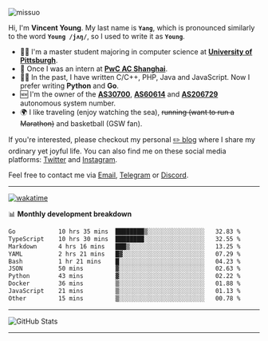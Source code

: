 <p align="left"> <img src="https://komarev.com/ghpvc/?username=missuo&label=Profile%20views&color=0e75b6&style=flat" alt="missuo" /> </p>


Hi, I'm **Vincent Young**. My last name is **`Yang`**, which is pronounced similarly to the word **`Young /jʌŋ/`**, so I used to write it as **`Young`**. 

-  👨‍🎓 I'm a master student majoring in computer science at [**University of Pittsburgh**](https://www.pitt.edu).
-  💼 Once I was an intern at **[PwC AC Shanghai](https://www.linkedin.com/company/pwc-ac-shanghai/)**.
-  👨‍💻 In the past, I have written C/C++, PHP, Java and JavaScript. Now I prefer writing **Python** and **Go**.
-  🆕 I'm the owner of the **[AS30700](https://bgp.tools/as/30700)**, **[AS60614](https://bgp.tools/as/60614)** and **[AS206729](https://bgp.tools/as/206729)** autonomous system number.
-  🌍 I like traveling (enjoy watching the sea), ~~running (want to run a Marathon)~~ and basketball (GSW fan).

If you're interested, please checkout my personal [✏️ blog](https://missuo.me/) where I share my ordinary yet joyful life. You can also find me on these social media platforms: [Twitter](https://twitter.com/m1ssuo) and [Instagram](https://www.instagram.com/missuo.me).

Feel free to contact me via <a href="mailto:me@owo.nz">Email</a>, [Telegram](https://t.me/missuo) or [Discord](https://discordapp.com/users/missuo#7448).

-------

[![wakatime](https://wakatime.com/badge/user/c13cd961-40ca-417a-afb6-1f9ea8ac295c.svg)](https://wakatime.com/@missuo)

📊 **Monthly development breakdown**
<!--START_SECTION:waka-->

```txt
Go            10 hrs 35 mins  ████████▒░░░░░░░░░░░░░░░░   32.83 %
TypeScript    10 hrs 30 mins  ████████░░░░░░░░░░░░░░░░░   32.55 %
Markdown      4 hrs 16 mins   ███▒░░░░░░░░░░░░░░░░░░░░░   13.25 %
YAML          2 hrs 21 mins   █▓░░░░░░░░░░░░░░░░░░░░░░░   07.29 %
Bash          1 hr 21 mins    █░░░░░░░░░░░░░░░░░░░░░░░░   04.23 %
JSON          50 mins         ▓░░░░░░░░░░░░░░░░░░░░░░░░   02.63 %
Python        43 mins         ▓░░░░░░░░░░░░░░░░░░░░░░░░   02.22 %
Docker        36 mins         ▒░░░░░░░░░░░░░░░░░░░░░░░░   01.88 %
JavaScript    21 mins         ▒░░░░░░░░░░░░░░░░░░░░░░░░   01.13 %
Other         15 mins         ▒░░░░░░░░░░░░░░░░░░░░░░░░   00.78 %
```

<!--END_SECTION:waka-->

-------

![GitHub Stats](https://github-readme-stats-opal-alpha-76.vercel.app/api?username=missuo&show_icons=true&theme=transparent)

-------

